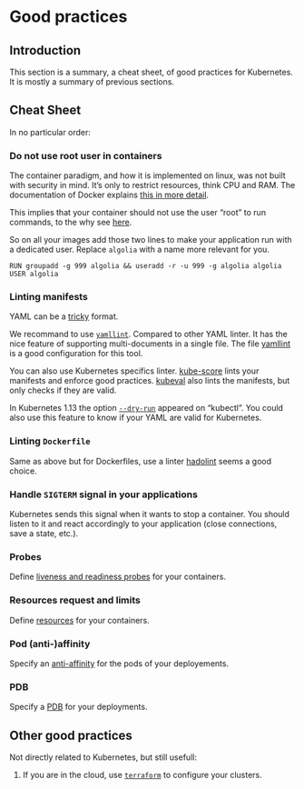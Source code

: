# Good practices

## Introduction

This section is a summary, a cheat sheet, of good practices for Kubernetes. It is mostly a summary of previous sections.

## Cheat Sheet

In no particular order:

### Do not use root user in containers

The container paradigm, and how it is implemented on linux, was not built with security in mind. It’s only to restrict resources, think CPU and RAM. The documentation of Docker explains [this in more detail](https://docs.docker.com/engine/security/security/).

This implies that your container should not use the user “root” to run commands, to the why see [here](https://medium.com/@mccode/processes-in-containers-should-not-run-as-root-2feae3f0df3b).

So on all your images add those two lines to make your application run with a dedicated user. Replace `algolia` with a name more relevant for you.

```docker
RUN groupadd -g 999 algolia && useradd -r -u 999 -g algolia algolia
USER algolia
```

### Linting manifests

YAML can be a [tricky](https://docs.saltstack.com/en/latest/topics/troubleshooting/yaml_idiosyncrasies.html) format.

We recommand to use [`yamllint`](https://github.com/adrienverge/yamllint). Compared to other YAML linter. It has the nice feature of supporting multi-documents in a single file. The file [yamllint](./yamllint) is a good configuration for this tool.

You can also use Kubernetes specifics linter. [kube-score](https://github.com/zegl/kube-score) lints your manifests and enforce good practices. [kubeval](https://github.com/instrumenta/kubeval) also lints the manifests, but only checks if they are valid.

In Kubernetes 1.13 the option [`--dry-run`](https://Kubernetes.io/blog/2019/01/14/apiserver-dry-run-and-kubectl-diff/) appeared on “kubectl”. You could also use this feature to know if your YAML are valid for Kubernetes.

### Linting `Dockerfile`

Same as above but for Dockerfiles, use a linter [hadolint](https://github.com/hadolint/hadolint) seems a good choice.

### Handle `SIGTERM` signal in your applications

Kubernetes sends this signal when it wants to stop a container. You should listen to it and react accordingly to your application (close connections, save a state, etc.).

### Probes

Define [liveness and readiness probes](../11-probes) for your containers.

### Resources request and limits

Define [resources](../12-resources) for your containers.

### Pod (anti-)affinity

Specify an [anti-affinity](../13-affinity-anti-affinity) for the pods of your deployements.

### PDB

Specify a [PDB](../14-pdb) for your deployments.

## Other good practices

Not directly related to Kubernetes, but still usefull:

1. If you are in the cloud, use [`terraform`](https://www.terraform.io/) to configure your clusters.

